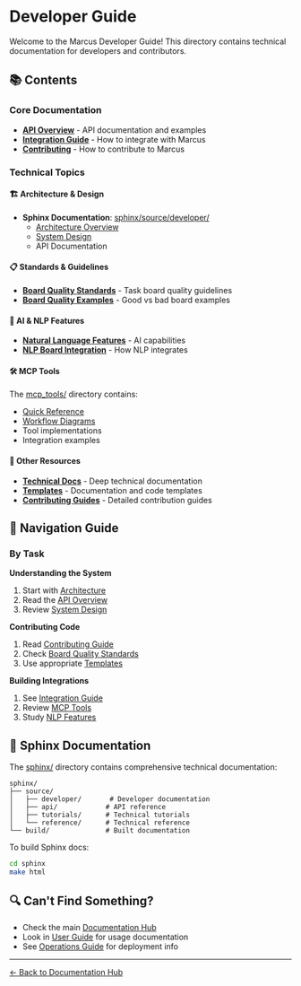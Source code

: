 # Developer Guide

Welcome to the Marcus Developer Guide! This directory contains technical documentation for developers and contributors.

## 📚 Contents

### Core Documentation
- [**API Overview**](api.md) - API documentation and examples
- [**Integration Guide**](INTEGRATION_GUIDE.md) - How to integrate with Marcus
- [**Contributing**](contributing.md) - How to contribute to Marcus

### Technical Topics

#### 🏗️ Architecture & Design
- **Sphinx Documentation**: [sphinx/source/developer/](sphinx/source/developer/)
  - [Architecture Overview](sphinx/source/developer/architecture.md)
  - [System Design](sphinx/source/developer/system_design.md)
  - API Documentation

#### 📋 Standards & Guidelines
- [**Board Quality Standards**](BOARD_QUALITY_STANDARDS.md) - Task board quality guidelines
- [**Board Quality Examples**](BOARD_QUALITY_EXAMPLES.md) - Good vs bad board examples

#### 🤖 AI & NLP Features
- [**Natural Language Features**](NATURAL_LANGUAGE_AND_AI_FEATURES.md) - AI capabilities
- [**NLP Board Integration**](NLP_BOARD_INTEGRATION_SUMMARY.md) - How NLP integrates

#### 🛠️ MCP Tools
The [mcp_tools/](mcp_tools/) directory contains:
- [Quick Reference](mcp_tools/mcp_tools_quick_reference.md)
- [Workflow Diagrams](mcp_tools/workflow_diagrams/)
- Tool implementations
- Integration examples

#### 📁 Other Resources
- [**Technical Docs**](technical/) - Deep technical documentation
- [**Templates**](templates/) - Documentation and code templates
- [**Contributing Guides**](contributing/) - Detailed contribution guides

## 🧭 Navigation Guide

### By Task

**Understanding the System**
1. Start with [Architecture](sphinx/source/developer/architecture.md)
2. Read the [API Overview](api.md)
3. Review [System Design](sphinx/source/developer/system_design.md)

**Contributing Code**
1. Read [Contributing Guide](contributing.md)
2. Check [Board Quality Standards](BOARD_QUALITY_STANDARDS.md)
3. Use appropriate [Templates](templates/)

**Building Integrations**
1. See [Integration Guide](INTEGRATION_GUIDE.md)
2. Review [MCP Tools](mcp_tools/mcp_tools_quick_reference.md)
3. Study [NLP Features](NATURAL_LANGUAGE_AND_AI_FEATURES.md)

## 📖 Sphinx Documentation

The [sphinx/](sphinx/) directory contains comprehensive technical documentation:

```
sphinx/
├── source/
│   ├── developer/       # Developer documentation
│   ├── api/            # API reference
│   ├── tutorials/      # Technical tutorials
│   └── reference/      # Technical reference
└── build/              # Built documentation
```

To build Sphinx docs:
```bash
cd sphinx
make html
```

## 🔍 Can't Find Something?

- Check the main [Documentation Hub](../README.md)
- Look in [User Guide](../user-guide/) for usage documentation
- See [Operations Guide](../operations-guide/) for deployment info

---

[← Back to Documentation Hub](../README.md)